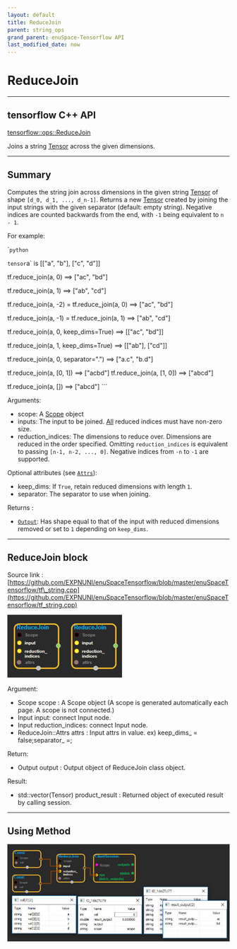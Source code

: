 ```yaml
--- 
layout: default 
title: ReduceJoin 
parent: string_ops 
grand_parent: enuSpace-Tensorflow API 
last_modified_date: now 
--- 
```


# ReduceJoin

---

## tensorflow C++ API

[tensorflow::ops::ReduceJoin](https://www.tensorflow.org/api_docs/cc/class/tensorflow/ops/reduce-join)

Joins a string [Tensor](https://www.tensorflow.org/api_docs/cc/class/tensorflow/tensor.html#classtensorflow_1_1_tensor) across the given dimensions.

---

## Summary

Computes the string join across dimensions in the given string [Tensor](https://www.tensorflow.org/api_docs/cc/class/tensorflow/tensor.html#classtensorflow_1_1_tensor) of shape `[d_0, d_1, ..., d_n-1]`. Returns a new [Tensor](https://www.tensorflow.org/api_docs/cc/class/tensorflow/tensor.html#classtensorflow_1_1_tensor) created by joining the input strings with the given separator \(default: empty string\). Negative indices are counted backwards from the end, with `-1` being equivalent to `n - 1`.

For example:

\``python`

`tensor`a\` is \[\["a", "b"\], \["c", "d"\]\]

tf.reduce\_join\(a, 0\) ==&gt; \["ac", "bd"\]

tf.reduce\_join\(a, 1\) ==&gt; \["ab", "cd"\]

tf.reduce\_join\(a, -2\) = tf.reduce\_join\(a, 0\) ==&gt; \["ac", "bd"\]

tf.reduce\_join\(a, -1\) = tf.reduce\_join\(a, 1\) ==&gt; \["ab", "cd"\]

tf.reduce\_join\(a, 0, keep\_dims=True\) ==&gt; \[\["ac", "bd"\]\]

tf.reduce\_join\(a, 1, keep\_dims=True\) ==&gt; \[\["ab"\], \["cd"\]\]

tf.reduce\_join\(a, 0, separator="."\) ==&gt; \["a.c", "b.d"\]

tf.reduce\_join\(a, \[0, 1\]\) ==&gt; \["acbd"\] tf.reduce\_join\(a, \[1, 0\]\) ==&gt; \["abcd"\]

tf.reduce\_join\(a, \[\]\) ==&gt; \["abcd"\] \`\`\`

Arguments:

* scope: A [Scope](https://www.tensorflow.org/api_docs/cc/class/tensorflow/scope.html#classtensorflow_1_1_scope) object
* inputs: The input to be joined. [All](https://www.tensorflow.org/api_docs/cc/class/tensorflow/ops/all.html#classtensorflow_1_1ops_1_1_all) reduced indices must have non-zero size.
* reduction\_indices: The dimensions to reduce over. Dimensions are reduced in the order specified. Omitting `reduction_indices` is equivalent to passing `[n-1, n-2, ..., 0]`. Negative indices from `-n` to `-1` are supported.

Optional attributes \(see [`Attrs`](https://www.tensorflow.org/api_docs/cc/struct/tensorflow/ops/reduce-join/attrs.html#structtensorflow_1_1ops_1_1_reduce_join_1_1_attrs)\):

* keep\_dims: If `True`, retain reduced dimensions with length `1`.
* separator: The separator to use when joining.

Returns :

* [`Output`](https://www.tensorflow.org/api_docs/cc/class/tensorflow/output.html#classtensorflow_1_1_output): Has shape equal to that of the input with reduced dimensions removed or set to `1` depending on `keep_dims`.

---

## ReduceJoin block

Source link : [https://github.com/EXPNUNI/enuSpaceTensorflow/blob/master/enuSpaceTensorflow/tf\_string.cpp](https://github.com/EXPNUNI/enuSpaceTensorflow/blob/master/enuSpaceTensorflow/tf_string.cpp)

![](./assets/string_op/ReduceJoin1.jpg)![](./assets/string_op/ReduceJoin1.jpg)

Argument:

* Scope scope : A Scope object \(A scope is generated automatically each page. A scope is not connected.\)
* Input input: connect  Input node.
* Input reduction\_indices: connect  Input node.
* ReduceJoin::Attrs attrs : Input attrs in value. ex\) keep\_dims\_ = false;separator\_ =;

Return:

* Output output : Output object of ReduceJoin class object.

Result:

* std::vector\(Tensor\) product\_result : Returned object of executed result by calling session.

---

## Using Method

![](./assets/string_op/ReduceJoin2.jpg)

